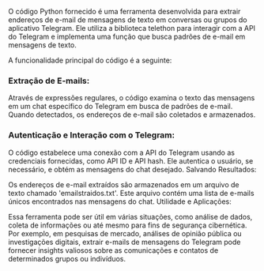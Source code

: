 O código Python fornecido é uma ferramenta desenvolvida para extrair endereços de e-mail de mensagens de texto em conversas ou grupos do aplicativo Telegram. Ele utiliza a biblioteca telethon para interagir com a API do Telegram e implementa uma função que busca padrões de e-mail em mensagens de texto.

A funcionalidade principal do código é a seguinte:

### Extração de E-mails:

Através de expressões regulares, o código examina o texto das mensagens em um chat específico do Telegram em busca de padrões de e-mail. Quando detectados, os endereços de e-mail são coletados e armazenados.

### Autenticação e Interação com o Telegram:

O código estabelece uma conexão com a API do Telegram usando as credenciais fornecidas, como API ID e API hash. Ele autentica o usuário, se necessário, e obtém as mensagens do chat desejado.
Salvando Resultados:

Os endereços de e-mail extraídos são armazenados em um arquivo de texto chamado 'emailstraidos.txt'. Este arquivo contém uma lista de e-mails únicos encontrados nas mensagens do chat.
Utilidade e Aplicações:

Essa ferramenta pode ser útil em várias situações, como análise de dados, coleta de informações ou até mesmo para fins de segurança cibernética. Por exemplo, em pesquisas de mercado, análises de opinião pública ou investigações digitais, extrair e-mails de mensagens do Telegram pode fornecer insights valiosos sobre as comunicações e contatos de determinados grupos ou indivíduos.
